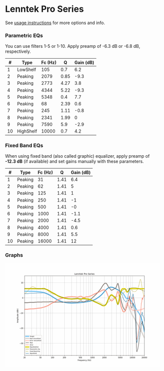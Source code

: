 # Lenntek Pro Series
See [usage instructions](https://github.com/jaakkopasanen/AutoEq#usage) for more options and info.

### Parametric EQs
You can use filters 1-5 or 1-10. Apply preamp of -6.3 dB or -6.8 dB, respectively.

|   # | Type      |   Fc (Hz) |    Q |   Gain (dB) |
|-----|-----------|-----------|------|-------------|
|   1 | LowShelf  |       105 | 0.7  |         6.2 |
|   2 | Peaking   |      2079 | 0.85 |        -9.3 |
|   3 | Peaking   |      2773 | 4.27 |         3.8 |
|   4 | Peaking   |      4344 | 5.22 |        -9.3 |
|   5 | Peaking   |      5348 | 0.4  |         7.7 |
|   6 | Peaking   |        68 | 2.39 |         0.6 |
|   7 | Peaking   |       245 | 1.11 |        -0.8 |
|   8 | Peaking   |      2341 | 1.99 |         0   |
|   9 | Peaking   |      7590 | 5.9  |        -2.9 |
|  10 | HighShelf |     10000 | 0.7  |         4.2 |

### Fixed Band EQs
When using fixed band (also called graphic) equalizer, apply preamp of **-12.3 dB** (if available) and set gains manually with these parameters.

|   # | Type    |   Fc (Hz) |    Q |   Gain (dB) |
|-----|---------|-----------|------|-------------|
|   1 | Peaking |        31 | 1.41 |         6.4 |
|   2 | Peaking |        62 | 1.41 |         5   |
|   3 | Peaking |       125 | 1.41 |         1   |
|   4 | Peaking |       250 | 1.41 |        -1   |
|   5 | Peaking |       500 | 1.41 |        -0   |
|   6 | Peaking |      1000 | 1.41 |        -1.1 |
|   7 | Peaking |      2000 | 1.41 |        -4.5 |
|   8 | Peaking |      4000 | 1.41 |         0.6 |
|   9 | Peaking |      8000 | 1.41 |         5.5 |
|  10 | Peaking |     16000 | 1.41 |        12   |

### Graphs
![](./Lenntek%20Pro%20Series.png)
